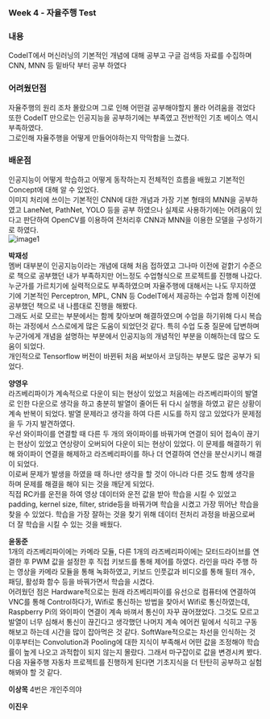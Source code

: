  ### Week 4 - 자율주행 Test
 ### **내용** 
 CodeIT에서 머신러닝의 기본적인 개념에 대해 공부고 구글 검색등 자료를 수집하며 CNN, MNN 등 밑바닥 부터 공부 하였다  
   
 ### **어려웠던점**
  자율주행의 원리 조차 몰랐으며 그로 인해 어떤걸 공부해야할지 몰라 어려움을 겪었다   
 또한 CodeIT 만으로는 인공지능을 공부하기에는 부족였고 전반적인 기초 베이스 역시 부족하였다.    
 그로인해 자율주행을 어떻게 만들어야하는지 막막함을 느겼다.
 
 ### **배운점**  
 인공지능이 어떻게 학습하고 어떻게 동작하는지 전체적인 흐름을 배웠고 기본적인 Concept에 대해 알 수 있었다.   
 이미지 처리에 쓰이는 기본적인 CNN에 대한 개념과 가장 기본 형태의 MNN을 공부하였고 LaneNet, PathNet, YOLO 등을 공부 하였으나 
 실제로 사용하기에는 어려움이 있다고 판단하여 OpenCV를 이용하여 전처리후 CNN과 MNN을 이용한 모델을 구성하기로 하였다.   
 ![image1](/HAI_images/image1.jpg)
 
 **박재성**   
 멤버 대부분이 인공지능이라는 개념에 대해 처음 접하였고 그나마 이전에 겉핡기 수준으로 책으로 공부했던 내가 부족하지만 
 어느정도 수업형식으로 프로젝트를 진행해 나갔다.   
 누군가를 가르치기에 실력적으로도 부족하였으며 자율주행에 대해서는 나도 무지하였기에 기본적인
 Perceptron, MPL, CNN 등 CodeIT에서 제공하는 수업과 함께 이전에 공부했던 책으로 내 나름대로 진행을 해봤다.   
 그래도 서로 모르는 부분에서는 함께 찾아보며 해결하였으며 수업을 하기위해 다시 복습하는 과정에서 스스로에게 많은 도움이 되었던것 같다.
 특히 수업 도중 질문에 답변하며 누군가에게 개념을 설명하는 부분에서 인공지능의 개념적인 부분을 이해하는데 많으 도움이 되었다.   
 개인적으로 Tensorflow 버전이 바뀐뒤 처음 써보아서 코딩하는 부분도 많은 공부가 되었다.
 
 **양영우**   
 라즈베리파이가 계속적으로 다운이 되는 현상이 있었고 처음에는 라즈베리파이의 발열로 인한 다운으로 생각을 하고 충분히
 발열이 줄어든 뒤 다시 실행을 하였고 같은 상황이 계속 반복이 되었다. 발열 문제라고 생각을 하여 다른 시도를 하지 않고 있었다가 문제점을 두 가지 발견하였다.   
 우선 와이파이를 연결할 때 다른 두 개의 와이파이를 바꿔가며 연결이 되어 접속이 끊기는 현상이 있었고
 연상량이 오버되어 다운이 되는 현상이 있었다. 이 문제를 해결하기 위해 와이파이 연결을 해제하고 라즈베리파이를 하나 더 연결하여 연산을 분산시키니 해결이 되었다.   
 이로써 문제가 발생을 하였을 때 하나만 생각을 할 것이 아니라 다른 것도 함께 생각을 하며 문제를 해결을 해야 되는 것을 깨닫게 되었다.   
 직접 RC카를 운전을 하여 영상 데이터와 운전 값을 받아 학습을 시킬 수 있었고 padding, kernel size, filter, stride등을
 바꿔가며 학습을 시켰고 가장 뛰어난 학습을 찾을 수 있었다. 학습을 가장 잘하는 것을 찾기 위해 데이터 전처리 과정을 바꿈으로써 더 잘 학습을 시킬 수 있는 것을 배웠다.

 **윤동준**   
 1개의 라즈베리파이에는 카메라 모듈, 다른 1개의 라즈베리파이에는 모터드라이브를 연결한 후 PWM 값을 설정한 후 직접 키보드를 통해 제어를 하였다. 라인을 따라 주행
하는 영상을 카메라 모듈을 통해 녹화하였고, 키보드 인풋값과 비디오를 통해 필터 개수, 패딩, 활성화 함수 등을 바꿔가면서 학습을 시켰다.
<br/>어려웠던 점은 Hardware적으로는 원래 라즈베리파이를 유선으로 컴퓨터에 연결하여 VNC를 통해 Control하다가, Wifi로 통신하는 방법을 찾아서 Wifi로 통신하였는데, Raspberry Pi의 와이파이 연결이 계속 바껴서 통신이 자꾸 끊어졌었다. 그것도 모르고 발열이 너무 심해서 통신이 끊긴다고 생각했던 나머지 계속 에어컨 밑에서 식히고 구동해보고 하는데 시간을 많이 잡아먹은 것 같다. 
SoftWare적으로는 차선을 인식하는 것 이후부터는 Convolution과 Pooling에 대한 지식이 부족해서 어떤 값을 조정해야 학습률이 높게 나오고 과적합이 되지 않는지 몰랐다. 그래서 마구잡이로
값을 변경시켜 봤다. 다음 자율주행 자동차 프로젝트를 진행하게 된다면 기초지식을 더 탄탄히 공부하고 실험해봐야 할 것 같다. 

**이상목**
4번은 개인주의야

**이진우**
